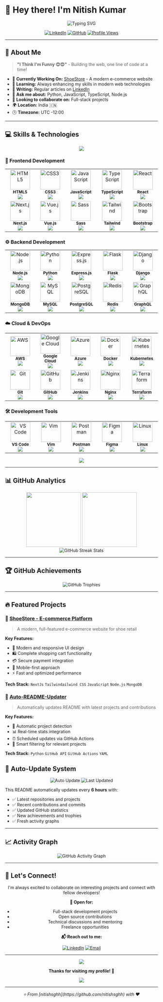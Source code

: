 # 👋 Hey there! I'm Nitish Kumar

<div align="center">
  <img src="https://readme-typing-svg.herokuapp.com?font=Fira+Code&weight=600&size=28&pause=1000&color=2F81F7&center=true&vCenter=true&width=600&lines=Full+Stack+Developer;Python+%7C+JavaScript+%7C+TypeScript;Building+Amazing+Web+Experiences;Open+Source+Enthusiast" alt="Typing SVG" />
</div>

<div align="center">
  
  [![LinkedIn](https://img.shields.io/badge/LinkedIn-0077B5?style=for-the-badge&logo=linkedin&logoColor=white)](https://www.linkedin.com/in/nitish-kumar-85a860126/)
  [![GitHub](https://img.shields.io/badge/GitHub-100000?style=for-the-badge&logo=github&logoColor=white)](https://github.com/nitishsghh)
  [![Profile Views](https://komarev.com/ghpvc/?username=nitishsghh&color=blueviolet&style=for-the-badge)](https://github.com/nitishsghh)
  
</div>

---

## 🚀 About Me

> **"I Think I'm Funny 😊😍"** - Building the web, one line of code at a time!

- 🔭 **Currently Working On:** [ShoeStore](https://github.com/nitishsghh/ShoeStore) - A modern e-commerce website
- 🌱 **Learning:** Always enhancing my skills in modern web technologies
- 📝 **Writing:** Regular articles on [LinkedIn](https://www.linkedin.com/in/nitish-kumar-85a860126/)
- 💬 **Ask me about:** Python, JavaScript, TypeScript, Node.js
- 👯 **Looking to collaborate on:** Full-stack projects
- 🌍 **Location:** India 🇮🇳
- 🕒 **Timezone:** UTC -12:00

---

## 💻 Skills & Technologies

<div align="center">
  <img src="https://capsule-render.vercel.app/api?type=waving&color=gradient&customColorList=12&height=120&section=header&text=3D%20Tech%20Stack&fontSize=30&fontColor=fff&animation=twinkling"/>
</div>

### 🎨 Frontend Development
<div align="center">
  
  <table>
    <tr>
      <td align="center" width="120">
        <img src="https://skillicons.dev/icons?i=html" width="65px" alt="HTML5"/><br/>
        <sub><b>HTML5</b></sub><br/>
        <img src="https://img.shields.io/badge/-Expert-ff6b6b?style=flat-square&logoColor=white" />
      </td>
      <td align="center" width="120">
        <img src="https://skillicons.dev/icons?i=css" width="65px" alt="CSS3"/><br/>
        <sub><b>CSS3</b></sub><br/>
        <img src="https://img.shields.io/badge/-Expert-4ecdc4?style=flat-square&logoColor=white" />
      </td>
      <td align="center" width="120">
        <img src="https://skillicons.dev/icons?i=js" width="65px" alt="JavaScript"/><br/>
        <sub><b>JavaScript</b></sub><br/>
        <img src="https://img.shields.io/badge/-Expert-45b7d1?style=flat-square&logoColor=white" />
      </td>
      <td align="center" width="120">
        <img src="https://skillicons.dev/icons?i=ts" width="65px" alt="TypeScript"/><br/>
        <sub><b>TypeScript</b></sub><br/>
        <img src="https://img.shields.io/badge/-Advanced-96ceb4?style=flat-square&logoColor=white" />
      </td>
      <td align="center" width="120">
        <img src="https://skillicons.dev/icons?i=react" width="65px" alt="React"/><br/>
        <sub><b>React</b></sub><br/>
        <img src="https://img.shields.io/badge/-Advanced-feca57?style=flat-square&logoColor=white" />
      </td>
    </tr>
    <tr>
      <td align="center" width="120">
        <img src="https://skillicons.dev/icons?i=nextjs" width="65px" alt="Next.js"/><br/>
        <sub><b>Next.js</b></sub><br/>
        <img src="https://img.shields.io/badge/-Intermediate-ff9ff3?style=flat-square&logoColor=white" />
      </td>
      <td align="center" width="120">
        <img src="https://skillicons.dev/icons?i=vue" width="65px" alt="Vue.js"/><br/>
        <sub><b>Vue.js</b></sub><br/>
        <img src="https://img.shields.io/badge/-Intermediate-54a0ff?style=flat-square&logoColor=white" />
      </td>
      <td align="center" width="120">
        <img src="https://skillicons.dev/icons?i=sass" width="65px" alt="Sass"/><br/>
        <sub><b>Sass</b></sub><br/>
        <img src="https://img.shields.io/badge/-Advanced-5f27cd?style=flat-square&logoColor=white" />
      </td>
      <td align="center" width="120">
        <img src="https://skillicons.dev/icons?i=tailwind" width="65px" alt="Tailwind"/><br/>
        <sub><b>Tailwind</b></sub><br/>
        <img src="https://img.shields.io/badge/-Expert-00d2d3?style=flat-square&logoColor=white" />
      </td>
      <td align="center" width="120">
        <img src="https://skillicons.dev/icons?i=bootstrap" width="65px" alt="Bootstrap"/><br/>
        <sub><b>Bootstrap</b></sub><br/>
        <img src="https://img.shields.io/badge/-Advanced-ff6348?style=flat-square&logoColor=white" />
      </td>
    </tr>
  </table>
  
</div>

### ⚙️ Backend Development
<div align="center">
  
  <table>
    <tr>
      <td align="center" width="120">
        <img src="https://skillicons.dev/icons?i=nodejs" width="65px" alt="Node.js"/><br/>
        <sub><b>Node.js</b></sub><br/>
        <img src="https://img.shields.io/badge/-Expert-2ed573?style=flat-square&logoColor=white" />
      </td>
      <td align="center" width="120">
        <img src="https://skillicons.dev/icons?i=python" width="65px" alt="Python"/><br/>
        <sub><b>Python</b></sub><br/>
        <img src="https://img.shields.io/badge/-Expert-3742fa?style=flat-square&logoColor=white" />
      </td>
      <td align="center" width="120">
        <img src="https://skillicons.dev/icons?i=express" width="65px" alt="Express.js"/><br/>
        <sub><b>Express.js</b></sub><br/>
        <img src="https://img.shields.io/badge/-Advanced-747d8c?style=flat-square&logoColor=white" />
      </td>
      <td align="center" width="120">
        <img src="https://skillicons.dev/icons?i=flask" width="65px" alt="Flask"/><br/>
        <sub><b>Flask</b></sub><br/>
        <img src="https://img.shields.io/badge/-Advanced-ff3838?style=flat-square&logoColor=white" />
      </td>
      <td align="center" width="120">
        <img src="https://skillicons.dev/icons?i=django" width="65px" alt="Django"/><br/>
        <sub><b>Django</b></sub><br/>
        <img src="https://img.shields.io/badge/-Intermediate-2f3542?style=flat-square&logoColor=white" />
      </td>
    </tr>
    <tr>
      <td align="center" width="120">
        <img src="https://skillicons.dev/icons?i=mongodb" width="65px" alt="MongoDB"/><br/>
        <sub><b>MongoDB</b></sub><br/>
        <img src="https://img.shields.io/badge/-Advanced-0abde3?style=flat-square&logoColor=white" />
      </td>
      <td align="center" width="120">
        <img src="https://skillicons.dev/icons?i=mysql" width="65px" alt="MySQL"/><br/>
        <sub><b>MySQL</b></sub><br/>
        <img src="https://img.shields.io/badge/-Advanced-f39801?style=flat-square&logoColor=white" />
      </td>
      <td align="center" width="120">
        <img src="https://skillicons.dev/icons?i=postgresql" width="65px" alt="PostgreSQL"/><br/>
        <sub><b>PostgreSQL</b></sub><br/>
        <img src="https://img.shields.io/badge/-Intermediate-006ba6?style=flat-square&logoColor=white" />
      </td>
      <td align="center" width="120">
        <img src="https://skillicons.dev/icons?i=redis" width="65px" alt="Redis"/><br/>
        <sub><b>Redis</b></sub><br/>
        <img src="https://img.shields.io/badge/-Intermediate-ff6b6b?style=flat-square&logoColor=white" />
      </td>
      <td align="center" width="120">
        <img src="https://skillicons.dev/icons?i=graphql" width="65px" alt="GraphQL"/><br/>
        <sub><b>GraphQL</b></sub><br/>
        <img src="https://img.shields.io/badge/-Learning-e056fd?style=flat-square&logoColor=white" />
      </td>
    </tr>
  </table>
  
</div>

### ☁️ Cloud & DevOps
<div align="center">
  
  <table>
    <tr>
      <td align="center" width="120">
        <img src="https://skillicons.dev/icons?i=aws" width="65px" alt="AWS"/><br/>
        <sub><b>AWS</b></sub><br/>
        <img src="https://img.shields.io/badge/-Advanced-ff9500?style=flat-square&logoColor=white" />
      </td>
      <td align="center" width="120">
        <img src="https://skillicons.dev/icons?i=gcp" width="65px" alt="Google Cloud"/><br/>
        <sub><b>Google Cloud</b></sub><br/>
        <img src="https://img.shields.io/badge/-Intermediate-4285f4?style=flat-square&logoColor=white" />
      </td>
      <td align="center" width="120">
        <img src="https://skillicons.dev/icons?i=azure" width="65px" alt="Azure"/><br/>
        <sub><b>Azure</b></sub><br/>
        <img src="https://img.shields.io/badge/-Learning-0078d4?style=flat-square&logoColor=white" />
      </td>
      <td align="center" width="120">
        <img src="https://skillicons.dev/icons?i=docker" width="65px" alt="Docker"/><br/>
        <sub><b>Docker</b></sub><br/>
        <img src="https://img.shields.io/badge/-Advanced-2496ed?style=flat-square&logoColor=white" />
      </td>
      <td align="center" width="120">
        <img src="https://skillicons.dev/icons?i=kubernetes" width="65px" alt="Kubernetes"/><br/>
        <sub><b>Kubernetes</b></sub><br/>
        <img src="https://img.shields.io/badge/-Intermediate-326ce5?style=flat-square&logoColor=white" />
      </td>
    </tr>
    <tr>
      <td align="center" width="120">
        <img src="https://skillicons.dev/icons?i=git" width="65px" alt="Git"/><br/>
        <sub><b>Git</b></sub><br/>
        <img src="https://img.shields.io/badge/-Expert-f05032?style=flat-square&logoColor=white" />
      </td>
      <td align="center" width="120">
        <img src="https://skillicons.dev/icons?i=github" width="65px" alt="GitHub"/><br/>
        <sub><b>GitHub</b></sub><br/>
        <img src="https://img.shields.io/badge/-Expert-181717?style=flat-square&logoColor=white" />
      </td>
      <td align="center" width="120">
        <img src="https://skillicons.dev/icons?i=jenkins" width="65px" alt="Jenkins"/><br/>
        <sub><b>Jenkins</b></sub><br/>
        <img src="https://img.shields.io/badge/-Intermediate-d33833?style=flat-square&logoColor=white" />
      </td>
      <td align="center" width="120">
        <img src="https://skillicons.dev/icons?i=nginx" width="65px" alt="Nginx"/><br/>
        <sub><b>Nginx</b></sub><br/>
        <img src="https://img.shields.io/badge/-Advanced-269539?style=flat-square&logoColor=white" />
      </td>
      <td align="center" width="120">
        <img src="https://skillicons.dev/icons?i=terraform" width="65px" alt="Terraform"/><br/>
        <sub><b>Terraform</b></sub><br/>
        <img src="https://img.shields.io/badge/-Learning-623ce4?style=flat-square&logoColor=white" />
      </td>
    </tr>
  </table>
  
</div>

### 🛠️ Development Tools
<div align="center">
  
  <table>
    <tr>
      <td align="center" width="120">
        <img src="https://skillicons.dev/icons?i=vscode" width="65px" alt="VS Code"/><br/>
        <sub><b>VS Code</b></sub><br/>
        <img src="https://img.shields.io/badge/-Daily%20Use-007acc?style=flat-square&logoColor=white" />
      </td>
      <td align="center" width="120">
        <img src="https://skillicons.dev/icons?i=vim" width="65px" alt="Vim"/><br/>
        <sub><b>Vim</b></sub><br/>
        <img src="https://img.shields.io/badge/-Advanced-019733?style=flat-square&logoColor=white" />
      </td>
      <td align="center" width="120">
        <img src="https://skillicons.dev/icons?i=postman" width="65px" alt="Postman"/><br/>
        <sub><b>Postman</b></sub><br/>
        <img src="https://img.shields.io/badge/-Expert-ff6c37?style=flat-square&logoColor=white" />
      </td>
      <td align="center" width="120">
        <img src="https://skillicons.dev/icons?i=figma" width="65px" alt="Figma"/><br/>
        <sub><b>Figma</b></sub><br/>
        <img src="https://img.shields.io/badge/-Intermediate-f24e1e?style=flat-square&logoColor=white" />
      </td>
      <td align="center" width="120">
        <img src="https://skillicons.dev/icons?i=linux" width="65px" alt="Linux"/><br/>
        <sub><b>Linux</b></sub><br/>
        <img src="https://img.shields.io/badge/-Advanced-fcc624?style=flat-square&logoColor=black" />
      </td>
    </tr>
  </table>
  
</div>

<div align="center">
  <img src="https://capsule-render.vercel.app/api?type=waving&color=gradient&customColorList=24&height=100&section=footer"/>
</div>

---

## 📊 GitHub Analytics

<div align="center">
  <img height="180em" src="https://github-readme-stats.vercel.app/api?username=nitishsghh&show_icons=true&theme=tokyonight&include_all_commits=true&count_private=true"/>
  <img height="180em" src="https://github-readme-stats.vercel.app/api/top-langs/?username=nitishsghh&layout=compact&langs_count=8&theme=tokyonight"/>
</div>

<div align="center">
  <img src="https://github-readme-streak-stats.herokuapp.com/?user=nitishsghh&theme=tokyonight" alt="GitHub Streak Stats"/>
</div>

---

## 🏆 GitHub Achievements

<div align="center">
  <img src="https://github-profile-trophy.vercel.app/?username=nitishsghh&theme=tokyonight&no-frame=true&row=1&column=6" alt="GitHub Trophies"/>
</div>

---

## 🔥 Featured Projects

<!-- PROJECTS-LIST:START -->
### 🛒 [ShoeStore - E-commerce Platform](https://github.com/nitishsghh/ShoeStore)
> A modern, full-featured e-commerce website for shoe retail

**Key Features:**
- 🎨 Modern and responsive UI design
- 🛍️ Complete shopping cart functionality  
- 💳 Secure payment integration
- 📱 Mobile-first approach
- ⚡ Fast and optimized performance

**Tech Stack:** `NextJs` `Tailwindailwind CSS` `JavaScript` `Node.js` `MongoDB`

### 🤖 [Auto-README-Updater](https://github.com/nitishsghh/auto-readme-updater)
> Automatically updates README with latest projects and contributions

**Key Features:**
- 🔄 Automatic project detection
- 📊 Real-time stats integration
- ⏰ Scheduled updates via GitHub Actions
- 🎯 Smart filtering for relevant projects

**Tech Stack:** `Python` `GitHub API` `GitHub Actions` `YAML`
<!-- PROJECTS-LIST:END -->

## 🤖 Auto-Update System

<div align="center">
  
  ![Auto Update](https://img.shields.io/badge/Auto--Update-Enabled-brightgreen?style=for-the-badge&logo=github-actions)
  ![Last Updated](https://img.shields.io/badge/Last%20Updated-$(date)-blue?style=for-the-badge)
  
</div>

This README automatically updates every **6 hours** with:
- ✅ Latest repositories and projects
- ✅ Recent contributions and commits  
- ✅ Updated GitHub statistics
- ✅ New achievements and trophies
- ✅ Fresh activity graphs

---

## 📈 Activity Graph

<div align="center">
  <img src="https://github-readme-activity-graph.vercel.app/graph?username=nitishsghh&theme=tokyo-night&hide_border=true" alt="GitHub Activity Graph"/>
</div>

---

## 🤝 Let's Connect!

<div align="center">

I'm always excited to collaborate on interesting projects and connect with fellow developers!

**💼 Open for:**
- Full-stack development projects
- Open source contributions
- Technical discussions and mentoring
- Freelance opportunities

**📬 Reach out to me:**

[![LinkedIn](https://img.shields.io/badge/LinkedIn-Connect-0077B5?style=for-the-badge&logo=linkedin)](https://www.linkedin.com/in/nitish-kumar-85a860126/)
[![Email](https://img.shields.io/badge/Email-Say%20Hi-D14836?style=for-the-badge&logo=gmail&logoColor=white)](mailto:your-email@example.com)

</div>

---

<div align="center">
  <img src="https://capsule-render.vercel.app/api?type=waving&color=gradient&height=100&section=footer"/>
  
  **Thanks for visiting my profile! 🌟**
  
  <img src="https://komarev.com/ghpvc/?username=nitishsghh&color=blueviolet&style=flat-square&label=Profile+Views"/>
</div>

---

<div align="center">
  <i>⭐ From [nitishsghh](https://github.com/nitishsghh) with ❤️</i>
</div>

